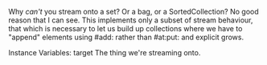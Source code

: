 Why *can't* you stream onto a set? Or a bag, or a SortedCollection? No good reason that I can see. This implements only a subset of stream behaviour, that which is necessary to let us build up collections where we have to "append" elements using #add: rather than #at:put: and explicit grows.

Instance Variables:
	target	<Collection>	The thing we're streaming onto.

